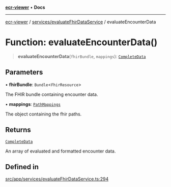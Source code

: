 [**ecr-viewer**](../../../README.md) • **Docs**

***

[ecr-viewer](../../../README.md) / [services/evaluateFhirDataService](../README.md) / evaluateEncounterData

# Function: evaluateEncounterData()

> **evaluateEncounterData**(`fhirBundle`, `mappings`): [`CompleteData`](../../../utils/interfaces/CompleteData.md)

## Parameters

• **fhirBundle**: `Bundle`\<`FhirResource`\>

The FHIR bundle containing encounter data.

• **mappings**: [`PathMappings`](../../../utils/interfaces/PathMappings.md)

The object containing the fhir paths.

## Returns

[`CompleteData`](../../../utils/interfaces/CompleteData.md)

An array of evaluated and formatted encounter data.

## Defined in

[src/app/services/evaluateFhirDataService.ts:294](https://github.com/CDCgov/phdi/blob/55d1a87d29da9da2522ba2a73bc122cba666b133/containers/ecr-viewer/src/app/services/evaluateFhirDataService.ts#L294)
